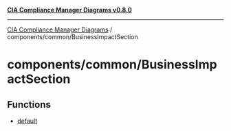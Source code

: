 [**CIA Compliance Manager Diagrams v0.8.0**](../../../README.md)

***

[CIA Compliance Manager Diagrams](../../../modules.md) / components/common/BusinessImpactSection

# components/common/BusinessImpactSection

## Functions

- [default](functions/default.md)
